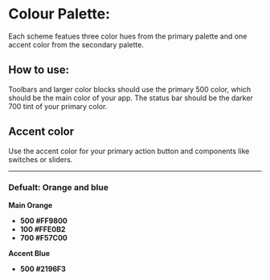 <h1>Colour Palette:</h1>
<p>Each scheme featues three color hues from the primary palette and one 
accent color from the secondary palette.</p>

<h2>How to use:</h2>
<p>Toolbars and larger color blocks should use the primary 500 color, which should be the main color of your app. The status bar should be the darker 700 tint of your primary color.</p>


<h2>Accent color</h2>
<p>Use the accent color for your primary action button and components like switches or sliders.</p>

<hr>

<h3>Defualt: Orange and blue</h3>
<b>
Main Orange
	<ul>
	<li>500 #FF9800</li>
	<li>100 #FFE0B2</li>
	<li>700 #F57C00</li>
	</ul>
	Accent Blue
	<ul>
		<li>500 #2196F3</li>
	</ul>
